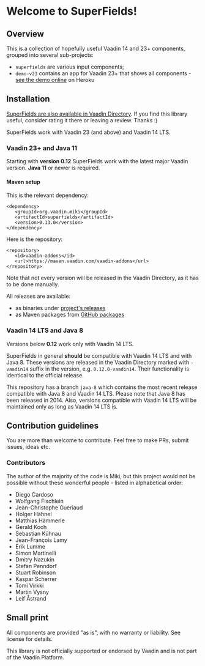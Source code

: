 # Welcome to SuperFields!

## Overview

This is a collection of hopefully useful Vaadin 14 and 23+ components, grouped into several sub-projects:
* `superfields` are various input components;
* `demo-v23` contains an app for Vaadin 23+ that shows all components - [see the demo online](https://superfields.herokuapp.com/) on Heroku

## Installation

[SuperFields are also available in Vaadin Directory](https://vaadin.com/directory/component/superfields). If you find this library useful, consider rating it there or leaving a review. Thanks :)

SuperFields work with Vaadin 23 (and above) and Vaadin 14 LTS.

### Vaadin 23+ and Java 11

Starting with **version 0.12** SuperFields work with the latest major Vaadin version. **Java 11** or newer is required. 

#### Maven setup

This is the relevant dependency:
```
<dependency>
   <groupId>org.vaadin.miki</groupId>
   <artifactId>superfields</artifactId>
   <version>0.13.0</version>
</dependency>
```

Here is the repository:
```
<repository>
   <id>vaadin-addons</id>
   <url>https://maven.vaadin.com/vaadin-addons</url>
</repository>
```

Note that not every version will be released in the Vaadin Directory, as it has to be done manually.

All releases are available:
* as binaries under [project's releases](https://github.com/vaadin-miki/super-fields/releases)
* as Maven packages from [GitHub packages](https://github.com/vaadin-miki/super-fields/packages/177670)

### Vaadin 14 LTS and Java 8

Versions below **0.12** work only with Vaadin 14 LTS.

SuperFields in general **should** be compatible with Vaadin 14 LTS and with Java 8. These versions are released in the Vaadin Directory marked with `-vaadin14` suffix in the version, e.g. `0.12.0-vaadin14`. Their functionality is identical to the official release.

This repository has a branch `java-8` which contains the most recent release compatible with Java 8 and Vaadin 14 LTS. Please note that Java 8 has been released in 2014. Also, versions compatible with Vaadin 14 LTS will be maintained only as long as Vaadin 14 LTS is.  

## Contribution guidelines

You are more than welcome to contribute. Feel free to make PRs, submit issues, ideas etc.

### Contributors

The author of the majority of the code is Miki, but this project would not be possible without these wonderful people - listed in alphabetical order:

* Diego Cardoso
* Wolfgang Fischlein
* Jean-Christophe Gueriaud
* Holger Hähnel
* Matthias Hämmerle
* Gerald Koch
* Sebastian Kühnau
* Jean-François Lamy
* Erik Lumme
* Simon Martinelli
* Dmitry Nazukin
* Stefan Penndorf
* Stuart Robinson
* Kaspar Scherrer
* Tomi Virkki
* Martin Vysny
* Leif Åstrand

## Small print

All components are provided "as is", with no warranty or liability. See license for details.

This library is not officially supported or endorsed by Vaadin and is not part of the Vaadin Platform.
